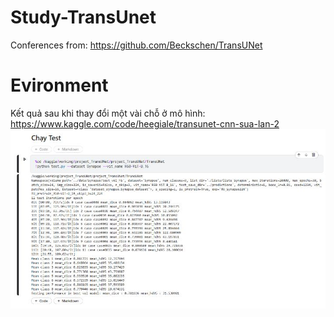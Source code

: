 # Study-TransUnet
Conferences from: https://github.com/Beckschen/TransUNet
# Evironment
Kết quả sau khi thay đổi một vài chỗ ở mô hình:
https://www.kaggle.com/code/heegiale/transunet-cnn-sua-lan-2
<img src="https://github.com/Eel-Aig-gYuh/Study-TransUnet/blob/main/KaggleResult.jpg"> 
